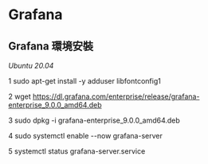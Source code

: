 # Grafana


## Grafana 環境安裝

*Ubuntu 20.04*

1  sudo apt-get install -y adduser libfontconfig1

2  wget https://dl.grafana.com/enterprise/release/grafana-enterprise_9.0.0_amd64.deb

3  sudo dpkg -i grafana-enterprise_9.0.0_amd64.deb

4  sudo systemctl enable --now grafana-server

5  systemctl status grafana-server.service
